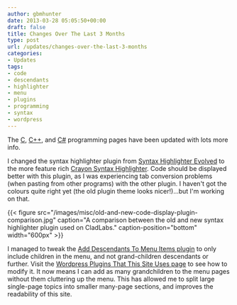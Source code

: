 ```yaml
---
author: gbmhunter
date: 2013-03-28 05:05:50+00:00
draft: false
title: Changes Over The Last 3 Months
type: post
url: /updates/changes-over-the-last-3-months
categories:
- Updates
tags:
- code
- descendants
- highlighter
- menu
- plugins
- programming
- syntax
- wordpress
---
```


The [C](http://blog.mbedded.ninja/programming/languages/c), [C++](http://blog.mbedded.ninja/programming/languages/c-plus-plus), and [C#](http://blog.mbedded.ninja/programming/languages/c-sharp) programming pages have been updated with lots more info.




I changed the syntax highlighter plugin from [Syntax Highlighter Evolved](http://www.viper007bond.com/wordpress-plugins/syntaxhighlighter/) to the more feature rich [Crayon Syntax Highlighter](https://github.com/aramk/crayon-syntax-highlighter). Code should be displayed better with this plugin, as I was experiencing tab conversion problems (when pasting from other programs) with the other plugin. I haven't got the colours quite right yet (the old plugin theme looks nicer!)...but I'm working on that.




{{< figure src="/images/misc/old-and-new-code-display-plugin-comparison.jpg" caption="A comparison between the old and new syntax highlighter plugin used on CladLabs." caption-position="bottom" width="600px" >}}




I managed to tweak the [Add Descendants To Menu Items plugin](http://www.viper007bond.com/wordpress-plugins/add-descendants-as-submenu-items/) to only include children in the menu, and not grand-children descendants or further. Visit the [Wordpress Plugins That This Site Uses page](http://blog.mbedded.ninja/programming/website-design/wordpress/wordpress-plugins-that-this-site-uses) to see how to modify it. It now means I can add as many grandchildren to the menu pages without them cluttering up the menu. This has allowed me to split large single-page topics into smaller many-page sections, and improves the readability of this site.
